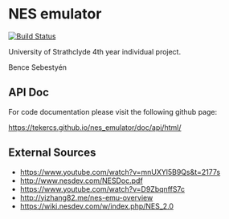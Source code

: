 # NES emulator 
[![Build Status](https://travis-ci.org/Tekercs/nes_emulator.svg?branch=master)](https://travis-ci.org/Tekercs/nes_emulator)

University of Strathclyde 4th year individual project.

Bence Sebestyén

## API Doc
For code documentation please visit the following github page:

https://tekercs.github.io/nes_emulator/doc/api/html/

## External Sources

* https://www.youtube.com/watch?v=mnUXYl5B9Qs&t=2177s
* http://www.nesdev.com/NESDoc.pdf
* https://www.youtube.com/watch?v=D9ZbqnffS7c
* http://yizhang82.me/nes-emu-overview
* https://wiki.nesdev.com/w/index.php/NES_2.0
